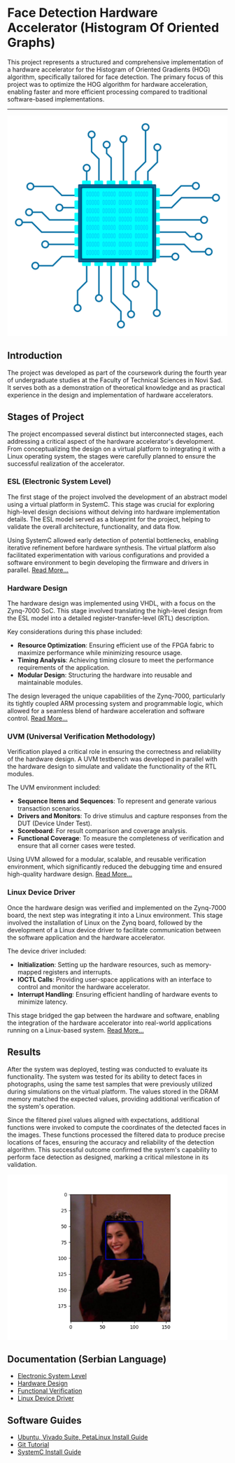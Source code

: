 # Face Detection Hardware Accelerator (Histogram Of Oriented Graphs)

This project represents a structured and comprehensive implementation of a hardware accelerator for the Histogram of Oriented Gradients (HOG) algorithm, specifically tailored for face detection. The primary focus of this project was to optimize the HOG algorithm for hardware acceleration, enabling faster and more efficient processing compared to traditional software-based implementations.

---

<p align="center">
  <img src="/misc/Chip.png" />
</p>


## Introduction

The project was developed as part of the coursework during the fourth year of undergraduate studies at the Faculty of Technical Sciences in Novi Sad. It serves both as a demonstration of theoretical knowledge and as practical experience in the design and implementation of hardware accelerators. 

## Stages of Project

The project encompassed several distinct but interconnected stages, each addressing a critical aspect of the hardware accelerator's development. From conceptualizing the design on a virtual platform to integrating it with a Linux operating system, the stages were carefully planned to ensure the successful realization of the accelerator.

### ESL (Electronic System Level)

The first stage of the project involved the development of an abstract model using a virtual platform in SystemC. This stage was crucial for exploring high-level design decisions without delving into hardware implementation details. The ESL model served as a blueprint for the project, helping to validate the overall architecture, functionality, and data flow. 

Using SystemC allowed early detection of potential bottlenecks, enabling iterative refinement before hardware synthesis. The virtual platform also facilitated experimentation with various configurations and provided a software environment to begin developing the firmware and drivers in parallel.
[Read More...](/ESL/README.md)
### Hardware Design

The hardware design was implemented using VHDL, with a focus on the Zynq-7000 SoC. This stage involved translating the high-level design from the ESL model into a detailed register-transfer-level (RTL) description. 

Key considerations during this phase included:
- **Resource Optimization**: Ensuring efficient use of the FPGA fabric to maximize performance while minimizing resource usage.
- **Timing Analysis**: Achieving timing closure to meet the performance requirements of the application.
- **Modular Design**: Structuring the hardware into reusable and maintainable modules.
  
The design leveraged the unique capabilities of the Zynq-7000, particularly its tightly coupled ARM processing system and programmable logic, which allowed for a seamless blend of hardware acceleration and software control.
[Read More...]()
### UVM (Universal Verification Methodology)

Verification played a critical role in ensuring the correctness and reliability of the hardware design. A UVM testbench was developed in parallel with the hardware design to simulate and validate the functionality of the RTL modules. 

The UVM environment included:
- **Sequence Items and Sequences**: To represent and generate various transaction scenarios.
- **Drivers and Monitors**: To drive stimulus and capture responses from the DUT (Device Under Test).
- **Scoreboard**: For result comparison and coverage analysis.
- **Functional Coverage**: To measure the completeness of verification and ensure that all corner cases were tested.

Using UVM allowed for a modular, scalable, and reusable verification environment, which significantly reduced the debugging time and ensured high-quality hardware design.
[Read More...](/UVM/README.md.md)
### Linux Device Driver

Once the hardware design was verified and implemented on the Zynq-7000 board, the next step was integrating it into a Linux environment. This stage involved the installation of Linux on the Zynq board, followed by the development of a Linux device driver to facilitate communication between the software application and the hardware accelerator.

The device driver included:
- **Initialization**: Setting up the hardware resources, such as memory-mapped registers and interrupts.
- **IOCTL Calls**: Providing user-space applications with an interface to control and monitor the hardware accelerator.
- **Interrupt Handling**: Ensuring efficient handling of hardware events to minimize latency.

This stage bridged the gap between the hardware and software, enabling the integration of the hardware accelerator into real-world applications running on a Linux-based system.
[Read More...]()
## Results

After the system was deployed, testing was conducted to evaluate its functionality. The system was tested for its ability to detect faces in photographs, using the same test samples that were previously utilized during simulations on the virtual platform. The values stored in the DRAM memory matched the expected values, providing additional verification of the system's operation.

Since the filtered pixel values aligned with expectations, additional functions were invoked to compute the coordinates of the detected faces in the images. These functions processed the filtered data to produce precise locations of faces, ensuring the accuracy and reliability of the detection algorithm. This successful outcome confirmed the system's capability to perform face detection as designed, marking a critical milestone in its validation.


<p align="center">
  <img src="/results/arithmetic_face.png" />
</p>


## Documentation (Serbian Language)
- [Electronic System Level](/Documentation/Specifikacija_esl.docx)
- [Hardware Design](/Documentation/Dokumentacija_PSDS.docx)
- [Functional Verification](/Documentation/FV_dokumentacija.docx)
- [Linux Device Driver](/Documentation/EOS_doc.docx)

## Software Guides
- [Ubuntu, Vivado Suite, PetaLinux Install Guide](/Ubuntu,%20Vivado%20Suite,%20PetaLinux%20Install%20Guide.md)
- [Git Tutorial](/GIT%20notes.md)
- [SystemC Install Guide](https://gist.github.com/bagheriali2001/0736fabf7da95fb02bbe6777d53fabf7)
